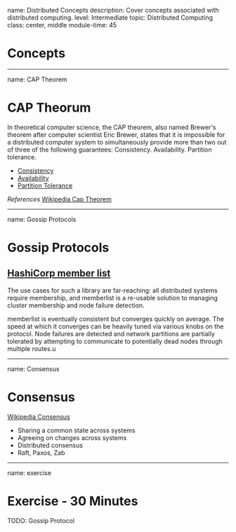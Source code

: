 name: Distributed Concepts
description: Cover concepts associated with distributed computing.
level: Intermediate
topic: Distributed Computing
class: center, middle
module-time: 45
# Concepts

---
name: CAP Theorem
# CAP Theorum

In theoretical computer science, the CAP theorem, also named Brewer's theorem after computer scientist Eric Brewer, states that it is impossible for a distributed computer system to simultaneously provide more than two out of three of the following guarantees: Consistency. Availability. Partition tolerance.

- [Consistency](https://en.wikipedia.org/wiki/Consistency_(database_systems))
- [Availability](https://en.wikipedia.org/wiki/Availability)
- [Partition Tolerance](https://en.wikipedia.org/wiki/Network_partition)

*References*
[Wikipedia Cap Theorem](https://en.wikipedia.org/wiki/CAP_theorem)

---
name: Gossip Protocols
# Gossip Protocols

## [HashiCorp member list](https://github.com/hashicorp/memberlist)

The use cases for such a library are far-reaching: all distributed systems require membership, and memberlist is a re-usable solution to managing cluster membership and node failure detection.

memberlist is eventually consistent but converges quickly on average. The speed at which it converges can be heavily tuned via various knobs on the protocol. Node failures are detected and network partitions are partially tolerated by attempting to communicate to potentially dead nodes through multiple routes.u

---
name: Consensus
# Consensus

[ Wikipedia Consensus](https://en.wikipedia.org/wiki/Consensus_(computer_science))

- Sharing a common state across systems
- Agreeing on changes across systems
- Distributed consensus
- Raft, Paxos, Zab

---
name: exercise
# Exercise - 30 Minutes

TODO: Gossip Protocol

